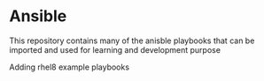 # Ansible

This repository contains many of the anisble playbooks that can be imported and used for learning and development purpose

Adding rhel8 example playbooks
